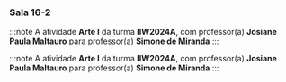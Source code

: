 ### Sala 16-2


:::note
A atividade **Arte I** da turma **IIW2024A**, com professor(a) **Josiane Paula Maltauro** para professor(a) **Simone de Miranda**
:::
        


:::note
A atividade **Arte I** da turma **IIW2024A**, com professor(a) **Josiane Paula Maltauro** para professor(a) **Simone de Miranda**
:::
        

